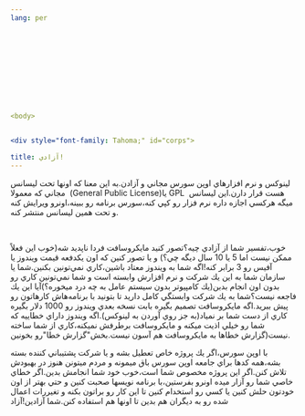 ```yaml
---
lang: per


  
  



  
  


<body>


<div style="font-family: Tahoma;" id="corps">

title: آزادي!
---
```



لينوكس و نرم افزارهاي اوپن سورس مجاني و آزادن.به اين معنا كه اونها تحت
ليسانس مجاني كه معمولا&nbsp; (General Public License)یا&nbsp;GPL &nbsp;هست قرار
دارن.اين ليسانس ميگه هركسي اجازه داره نرم فزار رو كپي كنه،سورس برنامه
رو ببينه،اونرو ويرايش كنه و تحت همين ليسانس منتشر كنه.<br />


<br />


خوب،تفسير شما از آزادي چيه؟تصور كنيد مايكروسافت فردا ناپديد شه(خوب اين
فعلاً ممكن نيست اما 5 يا 10 سال ديگه چي؟) و يا تصور كنين كه اون يكدفعه
قيمت ويندوز يا آفيس رو 3 برابر كنه!اگه شما به ويندوز معتاد باشين،كاري
نمي&zwnj;تونين بكنين.شما يا سازمان شما به اين يك شركت و نرم افزارش
وابسته است و شما نمي&zwnj;تونين كاري رو بدون اون انجام بدبن(يك کامپيوتر
بدون سيستم عامل به چه درد ميخوره؟)آيا اين يك فاجعه نيست؟شما به يك شركت
وابستگي كامل داريد تا بتونيد با برنامه&zwnj;هاش كارهاتون رو پيش
ببريد.اگه مايكروسافت تصميم بگيره بابت نسخه بعدي ويندوز رو 1000 دلار
بگيره كاري از دست شما بر نمياد(به جز روي آوردن به لينوكس).اگه ويندوز
داراي خطاييه كه شما رو خيلي اذيت ميكنه و مايكروسافت برطرفش نميكنه،كاري
از شما ساخته نيست(گزارش خطاها به مايكروسافت هم آسون نيست.بخش"گزارش
خطا"رو بخونين.



 
 با اوپن سورس،اگر يك پروژه خاص تعطيل بشه و يا شركت پشتيباني كننده
بسته بشه،همه كدها براي جامعه اوپن سورس باق ميمونه و مردم ميتونن هنوز در
بهبودش تلاش كنن.اگر اين پروژه مخصوص شما است،خوب خود شما انجامش بدين.اگر
خطاي خاصي شما رو آزار ميده اونرو بفرستين،با برنامه نويسها صحبت كنين و
حتي بهتر از اون خودتون حلش كنين يا كسي رو استخدام كنين تا اين كار رو
براتون بكنه و تغيررات اعمال شده رو به ديگران هم بدين تا اونها هم
استفاده كنن.شما آزادين!آزاد












